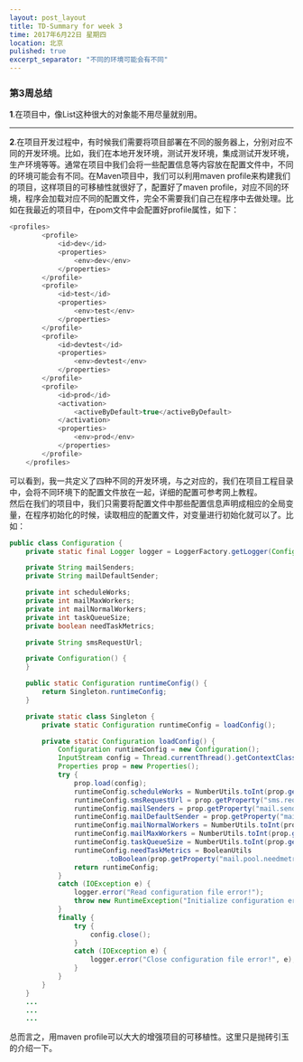 ```yaml
---
layout: post_layout
title: TD-Summary for week 3
time: 2017年6月22日 星期四
location: 北京
pulished: true
excerpt_separator: "不同的环境可能会有不同"
---
```

### 第3周总结

**1**.在项目中，像List这种很大的对象能不用尽量就别用。

---
**2**.在项目开发过程中，有时候我们需要将项目部署在不同的服务器上，分别对应不同的开发环境。比如，我们在本地开发环境，测试开发环境，集成测试开发环境，生产环境等等。通常在项目中我们会将一些配置信息等内容放在配置文件中，不同的环境可能会有不同。在Maven项目中，我们可以利用maven profile来构建我们的项目，这样项目的可移植性就很好了，配置好了maven profile，对应不同的环境，程序会加载对应不同的配置文件，完全不需要我们自己在程序中去做处理。比如在我最近的项目中，在pom文件中会配置好profile属性，如下：
```Java
<profiles>
		<profile>
			<id>dev</id>
			<properties>
				<env>dev</env>
			</properties>
		</profile>
		<profile>
			<id>test</id>
			<properties>
				<env>test</env>
			</properties>
		</profile>
		<profile>
			<id>devtest</id>
			<properties>
				<env>devtest</env>
			</properties>
		</profile>
		<profile>
			<id>prod</id>
			<activation>
				<activeByDefault>true</activeByDefault>
			</activation>
			<properties>
				<env>prod</env>
			</properties>
		</profile>
	</profiles>
```
可以看到，我一共定义了四种不同的开发环境，与之对应的，我们在项目工程目录中，会将不同环境下的配置文件放在一起，详细的配置可参考网上教程。  
然后在我们的项目中，我们只需要将配置文件中那些配置信息声明成相应的全局变量，在程序初始化的时候，读取相应的配置文件，对变量进行初始化就可以了。比如：
```Java
public class Configuration {
	private static final Logger logger = LoggerFactory.getLogger(Configuration.class);

	private String mailSenders;
	private String mailDefaultSender;

	private int scheduleWorks;
	private int mailMaxWorkers;
	private int mailNormalWorkers;
	private int taskQueueSize;
	private boolean needTaskMetrics;

	private String smsRequestUrl;

	private Configuration() {
	}

	public static Configuration runtimeConfig() {
		return Singleton.runtimeConfig;
	}

    private static class Singleton {
		private static Configuration runtimeConfig = loadConfig();

		private static Configuration loadConfig() {
			Configuration runtimeConfig = new Configuration();
			InputStream config = Thread.currentThread().getContextClassLoader().getResourceAsStream("server.conf");
			Properties prop = new Properties();
			try {
				prop.load(config);
				runtimeConfig.scheduleWorks = NumberUtils.toInt(prop.getProperty("schedule.worker.count"),5);
                runtimeConfig.smsRequestUrl = prop.getProperty("sms.request.url");
				runtimeConfig.mailSenders = prop.getProperty("mail.senders");
				runtimeConfig.mailDefaultSender = prop.getProperty("mail.default.sender");
				runtimeConfig.mailNormalWorkers = NumberUtils.toInt(prop.getProperty("mail.worker.count"), 10);
				runtimeConfig.mailMaxWorkers = NumberUtils.toInt(prop.getProperty("mail.max.worker.count"), 30);
				runtimeConfig.taskQueueSize = NumberUtils.toInt(prop.getProperty("mail.task.queue.size"), 10000);
				runtimeConfig.needTaskMetrics = BooleanUtils
						.toBoolean(prop.getProperty("mail.pool.needmetrics", "false"));
				return runtimeConfig;
			}
			catch (IOException e) {
				logger.error("Read configuration file error!");
				throw new RuntimeException("Initialize configuration error,please check the configuration file!", e);
			}
			finally {
				try {
					config.close();
				}
				catch (IOException e) {
					logger.error("Close configuration file error!", e);
				}
			}
		}
	}
	...
	...
	...
```
总而言之，用maven profile可以大大的增强项目的可移植性。这里只是抛砖引玉的介绍一下。
